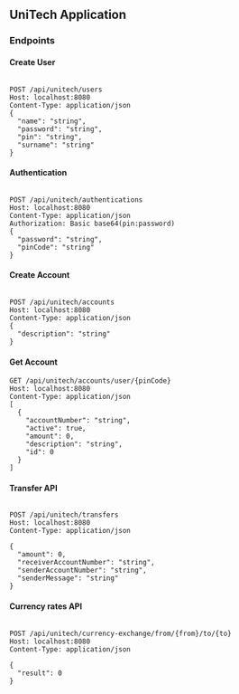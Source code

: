 ## UniTech Application

### Endpoints

#### Create User

````
  
POST /api/unitech/users 
Host: localhost:8080
Content-Type: application/json
{
  "name": "string",
  "password": "string",
  "pin": "string",
  "surname": "string"
}
````

#### Authentication 

````
  
POST /api/unitech/authentications
Host: localhost:8080
Content-Type: application/json
Authorization: Basic base64(pin:password)
{
  "password": "string",
  "pinCode": "string"
}

````


#### Create Account

````
  
POST /api/unitech/accounts
Host: localhost:8080
Content-Type: application/json
{
  "description": "string"
}

````

#### Get Account

````
GET /api/unitech/accounts/user/{pinCode}
Host: localhost:8080
Content-Type: application/json
[
  {
    "accountNumber": "string",
    "active": true,
    "amount": 0,
    "description": "string",
    "id": 0
  }
]
````


#### Transfer API
````
  
POST /api/unitech/transfers
Host: localhost:8080
Content-Type: application/json

{
  "amount": 0,
  "receiverAccountNumber": "string",
  "senderAccountNumber": "string",
  "senderMessage": "string"
}

````




#### Currency rates API

````
 
POST /api/unitech/currency-exchange/from/{from}/to/{to}
Host: localhost:8080
Content-Type: application/json

{
  "result": 0
}

````
